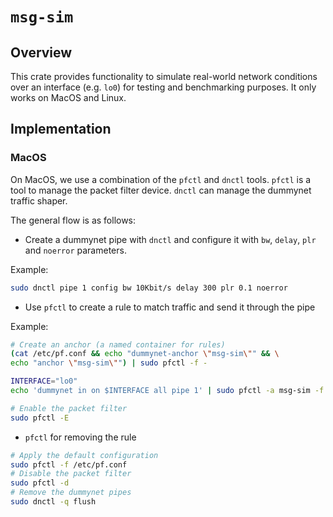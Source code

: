 # `msg-sim`

## Overview
This crate provides functionality to simulate real-world network conditions over an interface (e.g. `lo0`) for testing and benchmarking purposes.
It only works on MacOS and Linux.

## Implementation

### MacOS
On MacOS, we use a combination of the `pfctl` and `dnctl` tools.
`pfctl` is a tool to manage the packet filter device. `dnctl` can manage
the dummynet traffic shaper.

The general flow is as follows:

* Create a dummynet pipe with `dnctl` and configure it with `bw`, `delay`, `plr` and `noerror` parameters.

Example:
```bash
sudo dnctl pipe 1 config bw 10Kbit/s delay 300 plr 0.1 noerror
```

* Use `pfctl` to create a rule to match traffic and send it through the pipe

Example:
```bash
# Create an anchor (a named container for rules)
(cat /etc/pf.conf && echo "dummynet-anchor \"msg-sim\"" && \
echo "anchor \"msg-sim\"") | sudo pfctl -f -

INTERFACE="lo0"
echo 'dummynet in on $INTERFACE all pipe 1' | sudo pfctl -a msg-sim -f -

# Enable the packet filter
sudo pfctl -E
```

* `pfctl` for removing the rule
```bash
# Apply the default configuration
sudo pfctl -f /etc/pf.conf
# Disable the packet filter
sudo pfctl -d
# Remove the dummynet pipes
sudo dnctl -q flush
```
